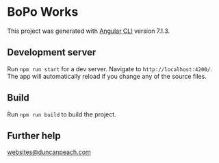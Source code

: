 # BoPo Works

This project was generated with [Angular CLI](https://github.com/angular/angular-cli) version 7.1.3.

## Development server

Run `npm run start` for a dev server. Navigate to `http://localhost:4200/`. The app will automatically reload if you change any of the source files.


## Build

Run `npm run build` to build the project.


## Further help 

websites@duncanpeach.com
